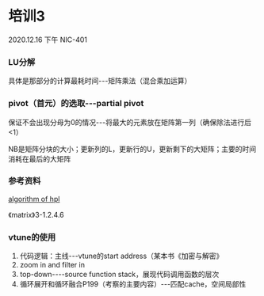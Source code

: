 # 培训3

2020.12.16 下午 NIC-401



### LU分解

具体是那部分的计算最耗时间---矩阵乘法（混合乘加运算）



### pivot（首元）的选取---partial pivot

保证不会出现分母为0的情况---将最大的元素放在矩阵第一列（确保除法进行后<1）



NB是矩阵分块的大小；更新列的L，更新行的U，更新剩下的大矩阵；主要的时间消耗在最后的大矩阵



### 参考资料

[algorithm of hpl](http://www.netlib.org/benchmark/hpl/algorithm.html)

《matrix》3-1.2.4.6



### vtune的使用

1. 代码逻辑：主线---vtune的start address（某本书《加密与解密》
2. zoom in and filter in
3. top-down----source function stack，展现代码调用函数的层次
4. 循环展开和循环融合P199（考察的主要内容）---匹配cache，空间局部性